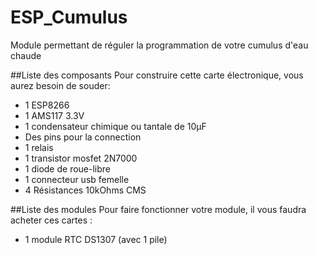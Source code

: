 # ESP_Cumulus
Module permettant de réguler la programmation de votre cumulus d'eau chaude

##Liste des composants
Pour construire cette carte électronique, vous aurez besoin de souder: 
- 1 ESP8266
- 1 AMS117 3.3V
- 1 condensateur chimique ou tantale de 10µF
- Des pins pour la connection
- 1 relais
- 1 transistor mosfet 2N7000
- 1 diode de roue-libre
- 1 connecteur usb femelle
- 4 Résistances 10kOhms CMS

##Liste des modules
Pour faire fonctionner votre module, il vous faudra acheter ces cartes : 
- 1 module RTC DS1307 (avec 1 pile)
